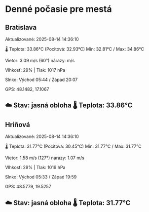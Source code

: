 ﻿# Denné počasie pre mestá

## Bratislava
Aktualizované: 2025-08-14 14:36:10

🌡️ Teplota: 33.86°C 
(Pocitová: 32.93°C)
Min: 32.81°C / Max: 34.86°C

Vietor: 3.09 m/s    (60°) 
nárazy:  m/s

Vlhkosť: 29% | Tlak: 1017 hPa

Slnko: Východ 05:44 / Západ 20:07

GPS: 48.1482, 17.1067

☁️ Stav: jasná obloha        🌡️ Teplota: 33.86°C
---

## Hriňová
Aktualizované: 2025-08-14 14:36:10

🌡️ Teplota: 31.77°C 
(Pocitová: 30.45°C)
Min: 31.77°C / Max: 31.77°C

Vietor: 1.58 m/s (127°)
nárazy: 1.07 m/s

Vlhkosť: 29% | Tlak: 1019 hPa

Slnko: Východ 05:33 / Západ 19:59

GPS: 48.5779, 19.5257

☁️ Stav: jasná obloha        🌡️ Teplota: 31.77°C
---

